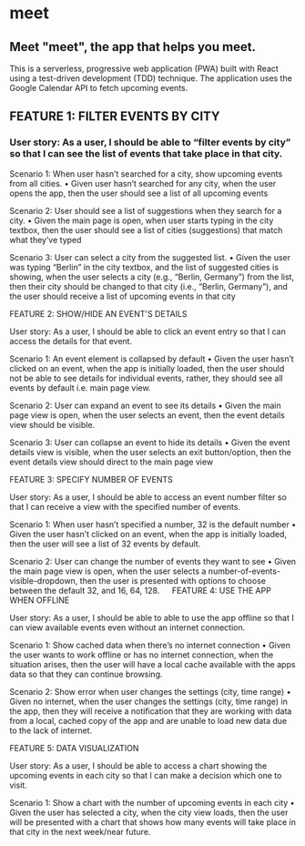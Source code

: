 # meet
## Meet "meet", the app that helps you meet.

This is a serverless, progressive web application (PWA) built with React using a
test-driven development (TDD) technique. The application uses the Google
Calendar API to fetch upcoming events.

## FEATURE 1: FILTER EVENTS BY CITY
### User story: As a user, I should be able to “filter events by city” so that I can see the list of events that take place in that city.

Scenario 1: When user hasn’t searched for a city, show upcoming events from all cities.
•	Given user hasn’t searched for any city, when the user opens the app, then the user should see a list of all upcoming events

Scenario 2: User should see a list of suggestions when they search for a city.
•	Given the main page is open, when user starts typing in the city textbox, then the user should see a list of cities (suggestions) that match what they’ve typed

Scenario 3: User can select a city from the suggested list.
•	Given the user was typing “Berlin” in the city textbox, and the list of suggested cities is showing, when the user selects a city (e.g., “Berlin, Germany”) from the list, then their city should be changed to that city (i.e., “Berlin, Germany”), and the user should receive a list of upcoming events in that city

FEATURE 2: SHOW/HIDE AN EVENT'S DETAILS

User story: As a user, I should be able to click an event entry so that I can access the details for that event.

Scenario 1: An event element is collapsed by default
•	Given the user hasn’t clicked on an event, when the app is initially loaded, then the user should not be able to see details for individual events, rather, they should see all events by default i.e. main page view.

Scenario 2: User can expand an event to see its details
•	Given the main page view is open, when the user selects an event, then the event details view should be visible.

Scenario 3: User can collapse an event to hide its details
•	Given the event details view is visible, when the user selects an exit button/option, then the event details view should direct to the main page view

FEATURE 3: SPECIFY NUMBER OF EVENTS

User story: As a user, I should be able to access an event number filter so that I can receive a view with the specified number of events.

Scenario 1: When user hasn’t specified a number, 32 is the default number
•	Given the user hasn’t clicked on an event, when the app is initially loaded, then the user will see a list of 32 events by default.

Scenario 2: User can change the number of events they want to see
•	Given the main page view is open, when the user selects a number-of-events-visible-dropdown, then the user is presented with options to choose between the default 32, and 16, 64, 128.
 
FEATURE 4: USE THE APP WHEN OFFLINE

User story: As a user, I should be able to able to use the app offline so that I can view available events even without an internet connection.

Scenario 1: Show cached data when there’s no internet connection
•	Given the user wants to work offline or has no internet connection, when the situation arises, then the user will have a local cache available with the apps data so that they can continue browsing.

Scenario 2: Show error when user changes the settings (city, time range)
•	Given no internet, when the user changes the settings (city, time range) in the app, then they will receive a notification that they are working with data from a local, cached copy of the app and are unable to load new data due to the lack of internet.

FEATURE 5: DATA VISUALIZATION

User story: As a user, I should be able to access a chart showing the upcoming events in each city so that I can make a decision which one to visit.

Scenario 1: Show a chart with the number of upcoming events in each city
•	Given the user has selected a city, when the city view loads, then the user will be presented with a chart that shows how many events will take place in that city in the next week/near future.
